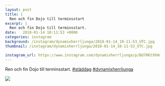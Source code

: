 ```yaml
---
layout: post
title: |
  Ren och fin Dojo till terminsstart
excerpt: |
  Ren och fin Dojo till terminsstart.   
date:   2018-01-14 10:11:53 +0000
categories: instagram
background: /instagram/dynamixherrljunga/2018-01-14_10-11-53_UTC.jpg
thumbnail: /instagram/dynamixherrljunga/2018-01-14_10-11-53_UTC.jpg

instagram_url: https://www.instagram.com/dynamixherrljunga/p/Bd7RKtXhHuH
---
```

Ren och fin Dojo till terminsstart. [#städdag](https://www.instagram.com/explore/tags/städdag/)  [#dynamixherrljunga](https://www.instagram.com/explore/tags/dynamixherrljunga/)



<img src='{{ site.baseurl }}/instagram/dynamixherrljunga/2018-01-14_10-11-53_UTC.jpg' class='img-fluid' />
